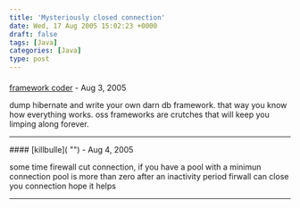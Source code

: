 ```yaml
---
title: 'Mysteriously closed connection'
date: Wed, 17 Aug 2005 15:02:23 +0000
draft: false
tags: [Java]
categories: [Java]
type: post
---
```



#### 
[framework coder]( "iwritemyowncode@irule.com") - <time datetime="2005-08-17 15:05:29">Aug 3, 2005</time>

dump hibernate and write your own darn db framework. that way you know how everything works. oss frameworks are crutches that will keep you limping along forever.
<hr />
#### 
[killbulle]( "") - <time datetime="2005-08-18 14:14:58">Aug 4, 2005</time>

some time firewall cut connection, if you have a pool with a minimun connection pool is more than zero after an inactivity period firwall can close you connection hope it helps
<hr />
